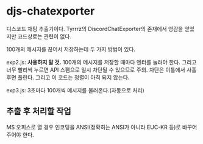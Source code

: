 # djs-chatexporter

디스코드 채팅 추출기이다. Tyrrrz의 DiscordChatExporter의 존재에서 영감을 얻었지만 코드상로는 관련이 없다.

100개의 메시지를 끊어서 저장하는데 두 가지 방법이 있다.

exp2.js: **사용하지 말 것.** 100개의 메시지를 저장할 때마다 엔터를 눌러야 한다. 그리고 너무 빨리씩 누르면 API 스팸으로 일시 차단될 수 있으므로 주의. 차단은 이틀에서 사흘 후면 풀린다. 그리고 이 코드는 정렬이 아직 되지 않는다.

exp3.js: 3초마다 100개씩 메시지를 불러온다.(자동으로 처리)

## 추출 후 처리할 작업
MS 오피스로 열 경우 인코딩을 ANSI(정확히는 ANSI가 아니라 EUC-KR 등)로 바꾸어 주어야 한다.
